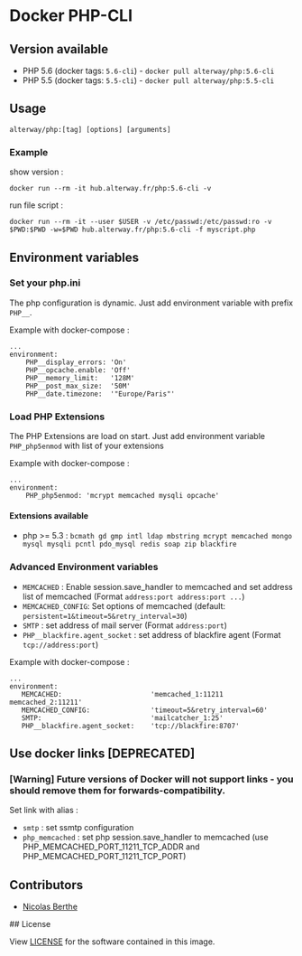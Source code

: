 # Docker PHP-CLI

## Version available

- PHP 5.6 (docker tags: `5.6-cli`) - `docker pull alterway/php:5.6-cli`
- PHP 5.5 (docker tags: `5.5-cli`) - `docker pull alterway/php:5.5-cli`

## Usage

    alterway/php:[tag] [options] [arguments]

### Example

show version :

    docker run --rm -it hub.alterway.fr/php:5.6-cli -v

run file script :

    docker run --rm -it --user $USER -v /etc/passwd:/etc/passwd:ro -v $PWD:$PWD -w=$PWD hub.alterway.fr/php:5.6-cli -f myscript.php


## Environment variables

### Set your php.ini

The php configuration is dynamic. Just add environment variable with prefix `PHP__`.

Example with docker-compose :

    ...
    environment:
        PHP__display_errors: 'On'
        PHP__opcache.enable: 'Off'
        PHP__memory_limit:   '128M'
        PHP__post_max_size:  '50M'
        PHP__date.timezone:  '"Europe/Paris"'
        
### Load PHP Extensions

The PHP Extensions are load on start. Just add environment variable `PHP_php5enmod` with list of your extensions

Example with docker-compose :

    ...
    environment:
        PHP_php5enmod: 'mcrypt memcached mysqli opcache'

#### Extensions available
- php >= 5.3 : `bcmath gd gmp intl ldap mbstring mcrypt memcached mongo mysql mysqli pcntl pdo_mysql redis soap zip blackfire`

### Advanced Environment variables

- `MEMCACHED` : Enable session.save_handler to memcached and set address list of memcached (Format `address:port address:port ...`)
- `MEMCACHED_CONFIG`: Set options of memcached (default: `persistent=1&timeout=5&retry_interval=30`)
- `SMTP` : set address of mail server (Format `address:port`)
- `PHP__blackfire.agent_socket` : set address of blackfire agent (Format `tcp://address:port`)

Example with docker-compose :

    ...
    environment:  
       MEMCACHED:                      'memcached_1:11211 memcached_2:11211'
       MEMCACHED_CONFIG:               'timeout=5&retry_interval=60'
       SMTP:                           'mailcatcher_1:25'
       PHP__blackfire.agent_socket:    'tcp://blackfire:8707'


## Use docker links [DEPRECATED]

### [Warning] Future versions of Docker will not support links - you should remove them for forwards-compatibility.

Set link with alias :

- `smtp` : set ssmtp configuration
- `php_memcached` : set php session.save_handler to memcached (use PHP_MEMCACHED_PORT_11211_TCP_ADDR and PHP_MEMCACHED_PORT_11211_TCP_PORT)

## Contributors

- [Nicolas Berthe](https://github.com/4devnull)

## License

View [LICENSE](https://github.com/alterway/docker-php/blob/master/LICENSE) for the software contained in this image.